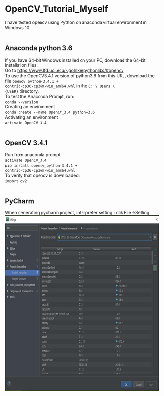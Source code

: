 # OpenCV_Tutorial_Myself
I have tested opencv using Python on anaconda virtual environment in Windows 10.</br>
</br>
## Anaconda python 3.6
If you have 64-bit Windows installed on your PC, download the 64-bit installation files.</br>
Go to https://www.lfd.uci.edu/~gohlke/pythonlibs/#opencv </br>
To use the OpenCV3.4.1 version of python3.6 from this URL, download the file <code>opencv_python-3.4.1 + contrib-cp36-cp36m-win_amd64.whl</code> in the <code>C: \ Users \ {USER}</code> directory.</br>
To test the Anaconda Prompt, run:</br>
<code>conda --version</code></br>
Creating an environment</br>
<code>conda create --name OpenCV_3.4 python=3.6</code></br>
Activating an environment</br>
<code>activate OpenCV_3.4</code></br>
</br>
## OpenCV 3.4.1
Run from anaconda prompt:</br>
<code>activate OpenCV_3.4</code></br>
<code>pip install opencv_python-3.4.1 + contrib-cp36-cp36m-win_amd64.whl</code></br>
To verify that opencv is downloaded:</br>
<code>import cv2</code></br>
</br>
## PyCharm
When generating pycharm project, interpreter setting :
clik File->Setting
<img src="/img/setting.JPG" height="575" width="733"></br>
